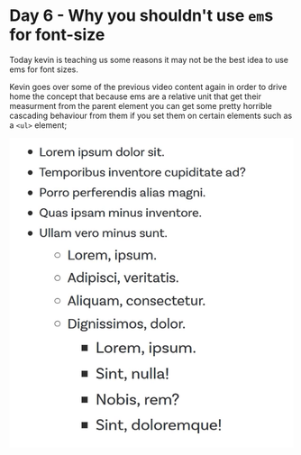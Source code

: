 # Day 6 - Why you shouldn't use `em`s for font-size

Today kevin is teaching us some reasons it may not be the best idea to use ems for font sizes.

Kevin goes over some of the previous video content again in order to drive home the concept that because ems are a relative unit that get their measurment from the parent element you can get some pretty horrible cascading behaviour from them if you set them on certain elements such as a `<ul>` element;

![cascading-em](./cascading-em.png)